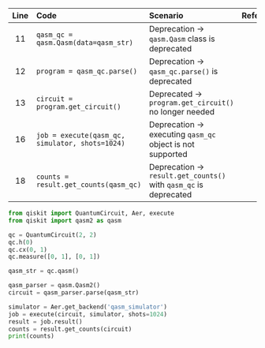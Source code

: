 | Line | Code | Scenario | Reference | Artifact | Refactoring |
| :--: | :--- | :------- | :--------:| :------- | :---------- |
| 11 | `qasm_qc = qasm.Qasm(data=qasm_str)` | Deprecation -> `qasm.Qasm` class is deprecated | IK | qasm.Qasm | `qasm_parser = qasm.Qasm2()` |
| 12 | `program = qasm_qc.parse()` | Deprecation -> `qasm_qc.parse()` is deprecated | IK | qasm.Qasm.parse | `circuit = qasm_parser.parse(qasm_str)` |
| 13 | `circuit = program.get_circuit()` | Deprecated -> `program.get_circuit()` no longer needed | IK | program.get_circuit |  |
| 16 | `job = execute(qasm_qc, simulator, shots=1024)` | Deprecation -> executing `qasm_qc` object is not supported | IK | execute | `job = execute(circuit, simulator, shots=1024)` |
| 18 | `counts = result.get_counts(qasm_qc)` | Deprecation -> `result.get_counts()` with `qasm_qc` is deprecated | IK | result.get_counts | `counts = result.get_counts(circuit)` |

```python
from qiskit import QuantumCircuit, Aer, execute
from qiskit import qasm2 as qasm

qc = QuantumCircuit(2, 2)
qc.h(0)
qc.cx(0, 1)
qc.measure([0, 1], [0, 1])

qasm_str = qc.qasm()

qasm_parser = qasm.Qasm2()
circuit = qasm_parser.parse(qasm_str)

simulator = Aer.get_backend('qasm_simulator')
job = execute(circuit, simulator, shots=1024)
result = job.result()
counts = result.get_counts(circuit)
print(counts)
```
